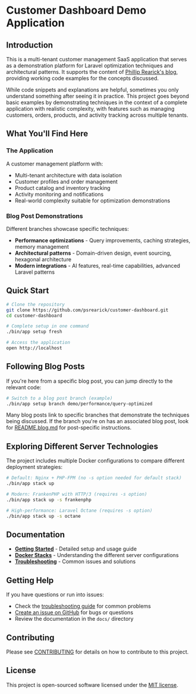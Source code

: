 # Customer Dashboard Demo Application

## Introduction

This is a multi-tenant customer management SaaS application that serves as a demonstration platform for Laravel
optimization techniques and architectural patterns. It supports the content
of [Phillip Rearick's blog](https://philliprearick.com), providing working code examples for the concepts discussed.

While code snippets and explanations are helpful, sometimes you only understand something after seeing it in practice.
This project goes beyond basic examples by demonstrating techniques in the context of a complete application with
realistic complexity, with features such as managing customers, orders, products, and activity tracking across multiple tenants.

## What You'll Find Here

### The Application

A customer management platform with:

- Multi-tenant architecture with data isolation
- Customer profiles and order management
- Product catalog and inventory tracking
- Activity monitoring and notifications
- Real-world complexity suitable for optimization demonstrations

### Blog Post Demonstrations

Different branches showcase specific techniques:

- **Performance optimizations** - Query improvements, caching strategies, memory management
- **Architectural patterns** - Domain-driven design, event sourcing, hexagonal architecture
- **Modern integrations** - AI features, real-time capabilities, advanced Laravel patterns

## Quick Start

```bash
# Clone the repository
git clone https://github.com/psrearick/customer-dashboard.git
cd customer-dashboard

# Complete setup in one command
./bin/app setup fresh

# Access the application
open http://localhost
```

## Following Blog Posts

If you're here from a specific blog post, you can jump directly to the relevant code:

```bash
# Switch to a blog post branch (example)
./bin/app setup branch demo/performance/query-optimized
```

Many blog posts link to specific branches that demonstrate the techniques being discussed. If the branch you're on has
an associated blog post, look for [README.blog.md](README.blog.md) for post-specific instructions.

## Exploring Different Server Technologies

The project includes multiple Docker configurations to compare different deployment strategies:

```bash
# Default: Nginx + PHP-FPM (no -s option needed for default stack)
./bin/app stack up

# Modern: FrankenPHP with HTTP/3 (requires -s option)
./bin/app stack up -s frankenphp

# High-performance: Laravel Octane (requires -s option)
./bin/app stack up -s octane
```

## Documentation

- **[Getting Started](docs/getting-started.md)** - Detailed setup and usage guide
- **[Docker Stacks](docs/docker-stacks.md)** - Understanding the different server configurations
- **[Troubleshooting](docs/troubleshooting.md)** - Common issues and solutions

## Getting Help

If you have questions or run into issues:

- Check the [troubleshooting guide](docs/troubleshooting.md) for common problems
- [Create an issue on GitHub](https://github.com/psrearick/customer-dashboard/issues) for bugs or questions
- Review the documentation in the `docs/` directory

## Contributing

Please see [CONTRIBUTING](CONTRIBUTING.md) for details on how to contribute to this project.

## License

This project is open-sourced software licensed under the [MIT license](LICENSE).
